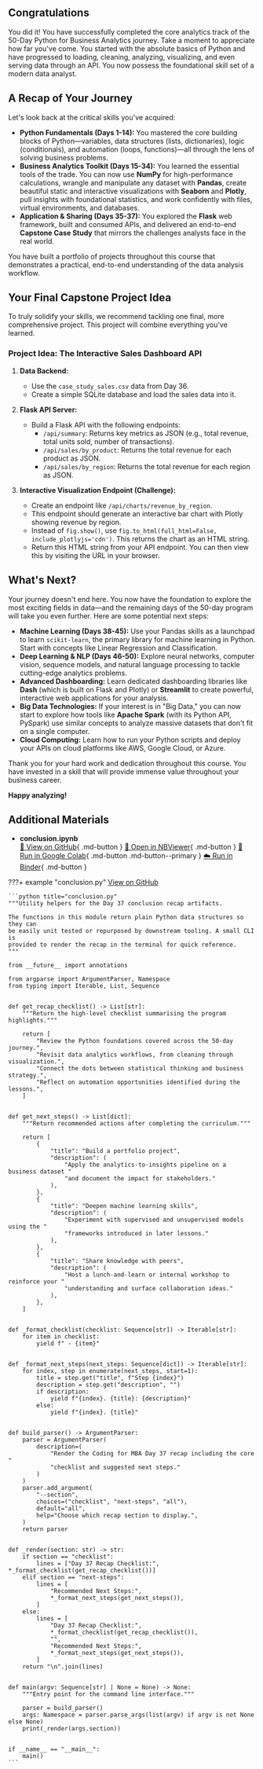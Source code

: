 ## Congratulations

You did it! You have successfully completed the core analytics track of the 50-Day Python for Business Analytics journey. Take a moment to appreciate how far you've come. You started with the absolute basics of Python and have progressed to loading, cleaning, analyzing, visualizing, and even serving data through an API. You now possess the foundational skill set of a modern data analyst.

## A Recap of Your Journey

Let's look back at the critical skills you've acquired:

- **Python Fundamentals (Days 1-14):** You mastered the core building blocks of Python—variables, data structures (lists, dictionaries), logic (conditionals), and automation (loops, functions)—all through the lens of solving business problems.
- **Business Analytics Toolkit (Days 15-34):** You learned the essential tools of the trade. You can now use **NumPy** for high-performance calculations, wrangle and manipulate any dataset with **Pandas**, create beautiful static and interactive visualizations with **Seaborn** and **Plotly**, pull insights with foundational statistics, and work confidently with files, virtual environments, and databases.
- **Application & Sharing (Days 35-37):** You explored the **Flask** web framework, built and consumed APIs, and delivered an end-to-end **Capstone Case Study** that mirrors the challenges analysts face in the real world.

You have built a portfolio of projects throughout this course that demonstrates a practical, end-to-end understanding of the data analysis workflow.

## Your Final Capstone Project Idea

To truly solidify your skills, we recommend tackling one final, more comprehensive project. This project will combine everything you've learned.

### Project Idea: The Interactive Sales Dashboard API

1. **Data Backend:**

   - Use the `case_study_sales.csv` data from Day 36.
   - Create a simple SQLite database and load the sales data into it.

1. **Flask API Server:**

   - Build a Flask API with the following endpoints:
     - `/api/summary`: Returns key metrics as JSON (e.g., total revenue, total units sold, number of transactions).
     - `/api/sales/by_product`: Returns the total revenue for each product as JSON.
     - `/api/sales/by_region`: Returns the total revenue for each region as JSON.

1. **Interactive Visualization Endpoint (Challenge):**

   - Create an endpoint like `/api/charts/revenue_by_region`.
   - This endpoint should generate an interactive bar chart with Plotly showing revenue by region.
   - Instead of `fig.show()`, use `fig.to_html(full_html=False, include_plotlyjs='cdn')`. This returns the chart as an HTML string.
   - Return this HTML string from your API endpoint. You can then view this by visiting the URL in your browser.

## What's Next?

Your journey doesn't end here. You now have the foundation to explore the most exciting fields in data—and the remaining days of the 50-day program will take you even further. Here are some potential next steps:

- **Machine Learning (Days 38-45):** Use your Pandas skills as a launchpad to learn `scikit-learn`, the primary library for machine learning in Python. Start with concepts like Linear Regression and Classification.
- **Deep Learning & NLP (Days 46-50):** Explore neural networks, computer vision, sequence models, and natural language processing to tackle cutting-edge analytics problems.
- **Advanced Dashboarding:** Learn dedicated dashboarding libraries like **Dash** (which is built on Flask and Plotly) or **Streamlit** to create powerful, interactive web applications for your analysis.
- **Big Data Technologies:** If your interest is in "Big Data," you can now start to explore how tools like **Apache Spark** (with its Python API, PySpark) use similar concepts to analyze massive datasets that don't fit on a single computer.
- **Cloud Computing:** Learn how to run your Python scripts and deploy your APIs on cloud platforms like AWS, Google Cloud, or Azure.

Thank you for your hard work and dedication throughout this course. You have invested in a skill that will provide immense value throughout your business career.

**Happy analyzing!**

## Additional Materials

- **conclusion.ipynb**  
  [📁 View on GitHub](https://github.com/saint2706/Coding-For-MBA/blob/main/Day_37_Conclusion/conclusion.ipynb){ .md-button } 
  [📓 Open in NBViewer](https://nbviewer.org/github/saint2706/Coding-For-MBA/blob/main/Day_37_Conclusion/conclusion.ipynb){ .md-button } 
  [🚀 Run in Google Colab](https://colab.research.google.com/github/saint2706/Coding-For-MBA/blob/main/Day_37_Conclusion/conclusion.ipynb){ .md-button .md-button--primary } 
  [☁️ Run in Binder](https://mybinder.org/v2/gh/saint2706/Coding-For-MBA/main?filepath=Day_37_Conclusion/conclusion.ipynb){ .md-button }

???+ example "conclusion.py"
    [View on GitHub](https://github.com/saint2706/Coding-For-MBA/blob/main/Day_37_Conclusion/conclusion.py)

    ```python title="conclusion.py"
    """Utility helpers for the Day 37 conclusion recap artifacts.

    The functions in this module return plain Python data structures so they can
    be easily unit tested or repurposed by downstream tooling. A small CLI is
    provided to render the recap in the terminal for quick reference.
    """

    from __future__ import annotations

    from argparse import ArgumentParser, Namespace
    from typing import Iterable, List, Sequence


    def get_recap_checklist() -> List[str]:
        """Return the high-level checklist summarising the program highlights."""

        return [
            "Review the Python foundations covered across the 50-day journey.",
            "Revisit data analytics workflows, from cleaning through visualization.",
            "Connect the dots between statistical thinking and business strategy.",
            "Reflect on automation opportunities identified during the lessons.",
        ]


    def get_next_steps() -> List[dict]:
        """Return recommended actions after completing the curriculum."""

        return [
            {
                "title": "Build a portfolio project",
                "description": (
                    "Apply the analytics-to-insights pipeline on a business dataset "
                    "and document the impact for stakeholders."
                ),
            },
            {
                "title": "Deepen machine learning skills",
                "description": (
                    "Experiment with supervised and unsupervised models using the "
                    "frameworks introduced in later lessons."
                ),
            },
            {
                "title": "Share knowledge with peers",
                "description": (
                    "Host a lunch-and-learn or internal workshop to reinforce your "
                    "understanding and surface collaboration ideas."
                ),
            },
        ]


    def _format_checklist(checklist: Sequence[str]) -> Iterable[str]:
        for item in checklist:
            yield f" - {item}"


    def _format_next_steps(next_steps: Sequence[dict]) -> Iterable[str]:
        for index, step in enumerate(next_steps, start=1):
            title = step.get("title", f"Step {index}")
            description = step.get("description", "")
            if description:
                yield f"{index}. {title}: {description}"
            else:
                yield f"{index}. {title}"


    def build_parser() -> ArgumentParser:
        parser = ArgumentParser(
            description=(
                "Render the Coding for MBA Day 37 recap including the core "
                "checklist and suggested next steps."
            )
        )
        parser.add_argument(
            "--section",
            choices=("checklist", "next-steps", "all"),
            default="all",
            help="Choose which recap section to display.",
        )
        return parser


    def _render(section: str) -> str:
        if section == "checklist":
            lines = ["Day 37 Recap Checklist:", *_format_checklist(get_recap_checklist())]
        elif section == "next-steps":
            lines = [
                "Recommended Next Steps:",
                *_format_next_steps(get_next_steps()),
            ]
        else:
            lines = [
                "Day 37 Recap Checklist:",
                *_format_checklist(get_recap_checklist()),
                "",
                "Recommended Next Steps:",
                *_format_next_steps(get_next_steps()),
            ]
        return "\n".join(lines)


    def main(argv: Sequence[str] | None = None) -> None:
        """Entry point for the command line interface."""

        parser = build_parser()
        args: Namespace = parser.parse_args(list(argv) if argv is not None else None)
        print(_render(args.section))


    if __name__ == "__main__":
        main()
    ```

